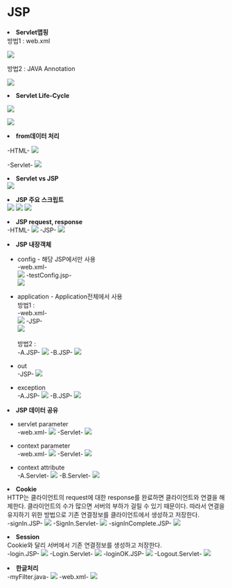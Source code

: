 <h1>JSP</h1>
<b><li> Servlet맵핑<br></b>
방법1 : web.xml

![](2020-05-25-16-13-41.png)<br>

방법2 : JAVA Annotation

![](2020-05-25-16-15-15.png)<br>

<b><li>Servlet Life-Cycle</b>

![](2020-05-25-16-24-49.png)<br>

![](2020-05-25-16-30-30.png)<br>

<b><li>from데이터 처리<br></b>

-HTML-
![](2020-05-25-20-53-52.png)<br>

-Servlet-
![](2020-05-25-20-58-31.png)

<b><li>Servlet vs JSP</b><br>
![](2020-05-25-21-03-37.png)

<b><li>JSP 주요 스크립트</b><br>
![](2020-05-25-21-14-10.png)
![](2020-05-25-21-21-36.png)
![](2020-05-25-21-29-33.png)

<b><li>JSP request, response</b><br>
-HTML-
![](2020-05-26-14-32-02.png)
-JSP-
![](2020-05-26-14-36-29.png)

<b><li>JSP 내장객체</b><br>

* config - 해당 JSP에서만 사용<br>
    -web.xml-<br>
    ![](2020-05-26-15-32-07.png)
    -testConfig.jsp-<br>
    ![](2020-05-26-15-34-40.png)

* application - Application전체에서 사용<br>
방법1 : <br>
    -web.xml-<br>
    ![](2020-05-26-18-00-39.png)
    -JSP-<br>
    ![](2020-05-26-18-02-37.png)<br><br>
방법2 : <br>
-A.JSP-
    ![](2020-05-26-18-12-19.png)
-B.JSP-
    ![](2020-05-26-18-13-33.png)

* out<br>
    -JSP-
    ![](2020-05-26-18-19-55.png)

* exception<br>
    -A.JSP-
    ![](2020-05-26-18-33-51.png)
    -B.JSP-
    ![](2020-05-26-18-34-08.png)
    
<b><li>JSP 데이터 공유</b><br>

* servlet parameter<br>
-web.xml-
![](2020-06-01-16-30-32.png)
-Servlet-
![](2020-06-01-16-31-25.png)

* context parameter<br>
-web.xml-
![](2020-06-01-16-38-25.png)
-Servlet-
![](2020-06-01-16-39-16.png)

* context attribute<br>
-A.Servlet-
![](2020-06-01-17-24-25.png)
-B.Servlet-
![](2020-06-01-17-25-37.png)

<b><li>Cookie</b><br>
HTTP는 클라이언트의 request에 대한 response를 완료하면 클라이언트와 연결을 해제한다. 클라이언트의 수가 많으면 서버의 부하가 걸릴 수 있기 때문이다. 따라서 연결을 유지하기 위한 방법으로 기존 연결정보를 클라이언트에서 생성하고 저장한다.<br>
-signIn.JSP-
![](2020-06-01-20-49-31.png)
-SignIn.Servlet-
![](2020-06-01-20-50-33.png)
-signInComplete.JSP-
![](2020-06-01-20-51-14.png)

<b><li>Session</b><br>
Cookie와 달리 서버에서 기존 연결정보를 생성하고 저장한다.<br>
-login.JSP-
![](2020-06-01-21-41-34.png)
-Login.Servlet-
![](2020-06-01-21-41-59.png)
-loginOK.JSP-
![](2020-06-01-21-42-27.png)
-Logout.Servlet-
![](2020-06-01-21-43-01.png)

<b><li>한글처리</b><br>
-myFilter.java-
![](2020-06-02-18-05-19.png)
-web.xml-
![](2020-06-02-18-05-46.png)